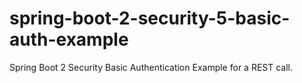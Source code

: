 # spring-boot-2-security-5-basic-auth-example
Spring Boot 2 Security Basic Authentication Example for a REST call. 
